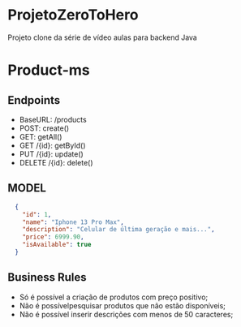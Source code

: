 # ProjetoZeroToHero
Projeto clone da série de vídeo aulas para backend Java

# Product-ms
## Endpoints
- BaseURL: /products
- POST: create()
- GET: getAll()
- GET /{id}: getById()
- PUT /{id}: update()
- DELETE /{id}: delete()

## MODEL
```json
  {
    "id": 1,
    "name": "Iphone 13 Pro Max",
    "description": "Celular de última geração e mais...",
    "price": 6999.90,
    "isAvailable": true
  }
```
## Business Rules
- Só é possível a criação de produtos com preço positivo;
- Não é possívelpesquisar produtos que não estão disponíveis;
- Não é possível inserir descrições com menos de 50 caracteres;
